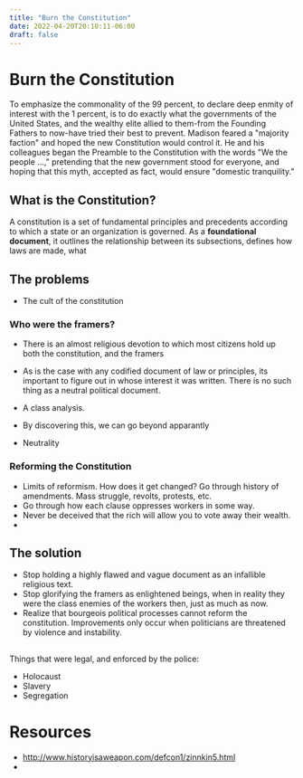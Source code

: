 ```yaml
---
title: "Burn the Constitution"
date: 2022-04-20T20:10:11-06:00
draft: false
---
```


# Burn the Constitution

To emphasize the commonality
of the 99 percent, to declare deep enmity of interest with the 1 percent, is to do exactly what the
governments of the United States, and the wealthy elite allied to them-from the Founding Fathers to
now-have tried their best to prevent. Madison feared a "majority faction" and hoped the new
Constitution would control it. He and his colleagues began the Preamble to the Constitution with
the words "We the people ...," pretending that the new government stood for everyone, and hoping
that this myth, accepted as fact, would ensure "domestic tranquility."

## What is the Constitution?

A constitution is a set of fundamental principles and precedents according to which a state or an organization is governed. As a **foundational document**, it outlines the relationship between its subsections, defines how laws are made, what

## The problems

- The cult of the constitution

### Who were the framers?

- There is an almost religious devotion to which most citizens hold up both the constitution, and the framers

- As is the case with any codified document of law or principles, its important to figure out in whose interest it was written. There is no such thing as a neutral political document.
- A class analysis.
- By discovering this, we can go beyond apparantly
- Neutrality

### Reforming the Constitution

- Limits of reformism. How does it get changed? Go through history of amendments. Mass struggle, revolts, protests, etc.
- Go through how each clause oppresses workers in some way.
- Never be deceived that the rich will allow you to vote away their wealth.
- ​

## The solution

- Stop holding a highly flawed and vague document as an infallible religious text.
- Stop glorifying the framers as enlightened beings, when in reality they were the class enemies of the workers then, just as much as now.
- Realize that bourgeois political processes cannot reform the constitution. Improvements only occur when politicians are threatened by violence and instability.

##

##

Things that were legal, and enforced by the police:

- Holocaust
- Slavery
- Segregation

# Resources

- http://www.historyisaweapon.com/defcon1/zinnkin5.html
- ​
